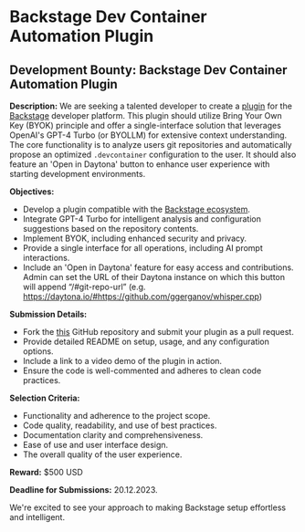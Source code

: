 # Backstage Dev Container Automation Plugin

## Development Bounty: Backstage Dev Container Automation Plugin

**Description:**
We are seeking a talented developer to create a [plugin](https://backstage.io/plugins) for the [Backstage](https://backstage.io/) developer platform. This plugin should utilize Bring Your Own Key (BYOK) principle and offer a single-interface solution that leverages OpenAI's GPT-4 Turbo (or BYOLLM) for extensive context understanding. The core functionality is to analyze users git repositories and automatically propose an optimized `.devcontainer` configuration to the user. It should also feature an 'Open in Daytona' button to enhance user experience with starting development environments.

**Objectives:**

- Develop a plugin compatible with the [Backstage ecosystem](https://backstage.io/docs/plugins/create-a-plugin).
- Integrate GPT-4 Turbo for intelligent analysis and configuration suggestions based on the repository contents.
- Implement BYOK, including enhanced security and privacy.
- Provide a single interface for all operations, including AI prompt interactions.
- Include an 'Open in Daytona' feature for easy access and contributions. Admin can set the URL of their Daytona instance on which this button will append “/#git-repo-url” (e.g. https://daytona.io/#https://github.com/ggerganov/whisper.cpp)

**Submission Details:**

- Fork the [this](https://github.com/daytonaio/backstage-devcontainer-plugin/) GitHub repository and submit your plugin as a pull request.
- Provide detailed README on setup, usage, and any configuration options.
- Include a link to a video demo of the plugin in action.
- Ensure the code is well-commented and adheres to clean code practices.

**Selection Criteria:**

- Functionality and adherence to the project scope.
- Code quality, readability, and use of best practices.
- Documentation clarity and comprehensiveness.
- Ease of use and user interface design.
- The overall quality of the user experience.

**Reward:** $500 USD

**Deadline for Submissions:** 20.12.2023.

We're excited to see your approach to making Backstage setup effortless and intelligent.

